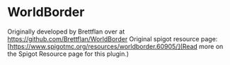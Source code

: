 WorldBorder
===========

Originally developed by Brettflan over at https://github.com/Brettflan/WorldBorder
Original spigot resource page:
[https://www.spigotmc.org/resources/worldborder.60905/](Read more on the Spigot Resource page for this plugin.)

